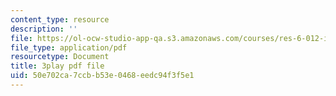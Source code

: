 ```yaml
---
content_type: resource
description: ''
file: https://ol-ocw-studio-app-qa.s3.amazonaws.com/courses/res-6-012-introduction-to-probability-spring-2018/50e702ca7ccbb53e0468eedc94f3f5e1_NbYB0fiHoCs.pdf
file_type: application/pdf
resourcetype: Document
title: 3play pdf file
uid: 50e702ca-7ccb-b53e-0468-eedc94f3f5e1
---
```

